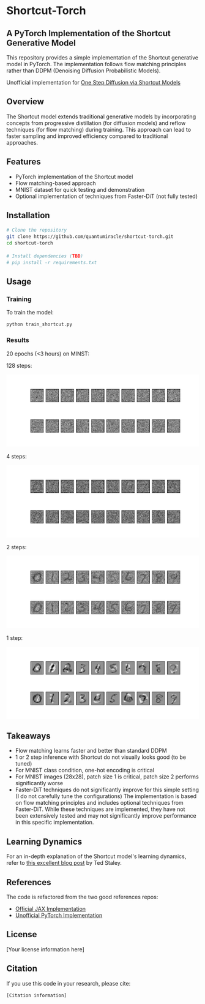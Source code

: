 # Shortcut-Torch

## A PyTorch Implementation of the Shortcut Generative Model

This repository provides a simple implementation of the Shortcut generative model in PyTorch. The implementation follows flow matching principles rather than DDPM (Denoising Diffusion Probabilistic Models).

Unofficial implementation for [One Step Diffusion via Shortcut Models
](https://arxiv.org/abs/2410.12557)

## Overview

The Shortcut model extends traditional generative models by incorporating concepts from progressive distillation (for diffusion models) and reflow techniques (for flow matching) during training. This approach can lead to faster sampling and improved efficiency compared to traditional approaches.

## Features

- PyTorch implementation of the Shortcut model
- Flow matching-based approach
- MNIST dataset for quick testing and demonstration
- Optional implementation of techniques from Faster-DiT (not fully tested)

## Installation

```bash
# Clone the repository
git clone https://github.com/quantumiracle/shortcut-torch.git
cd shortcut-torch

# Install dependencies (TBD)
# pip install -r requirements.txt
```

## Usage

### Training

To train the model:

```bash
python train_shortcut.py
```

### Results

20 epochs (<3 hours) on MINST:

128 steps:

![Alt text](https://github.com/quantumiracle/shortcut-torch/blob/master/results/ep20_w2.0_steps128.gif)

4 steps:

![Alt text](https://github.com/quantumiracle/shortcut-torch/blob/master/results/ep20_w2.0_steps4.gif)

2 steps:

![Alt text](https://github.com/quantumiracle/shortcut-torch/blob/master/results/ep20_w2.0_steps2.gif)

1 step:

![Alt text](https://github.com/quantumiracle/shortcut-torch/blob/master/results/ep20_w2.0_steps1.gif)


## Takeaways
- Flow matching learns faster and better than standard DDPM
- 1 or 2 step inference with Shortcut do not visually looks good (to be tuned)
- For MNIST class condition, one-hot encoding is critical
- For MNIST images (28x28), patch size 1 is critical, patch size 2 performs significantly worse
- Faster-DiT techniques do not significantly improve for this simple setting (I do not carefully tune the configurations)
The implementation is based on flow matching principles and includes optional techniques from Faster-DiT. While these techniques are implemented, they have not been extensively tested and may not significantly improve performance in this specific implementation.


## Learning Dynamics

For an in-depth explanation of the Shortcut model's learning dynamics, refer to [this excellent blog post](https://www.tedstaley.com/posts/short/shortcut.html) by Ted Staley.

## References
The code is refactored from the two good references repos:
- [Official JAX Implementation](https://github.com/kvfrans/shortcut-models)
- [Unofficial PyTorch Implementation](https://github.com/smileyenot983/shortcut_pytorch)

## License

[Your license information here]

## Citation

If you use this code in your research, please cite:

```
[Citation information]
```

